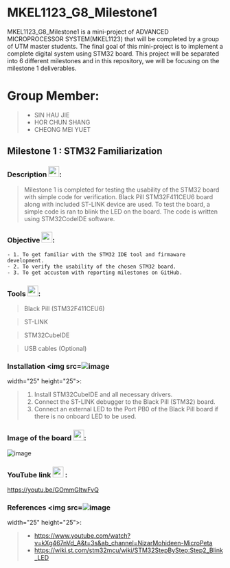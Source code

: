 # MKEL1123_G8_Milestone1 

MKEL1123_G8_Milestone1 is a mini-project of ADVANCED MICROPROCESSOR SYSTEM(MKEL1123) that will be completed by a group of UTM master students. The final goal of this mini-project is to implement a complete digital system using STM32 board. This project will be separated into 6 different milestones and in this repository, we will be focusing on the milestone 1 deliverables.

# Group Member:
> - SIN HAU JIE 
> - HOR CHUN SHANG
> - CHEONG MEI YUET 

## Milestone 1 : STM32 Familiarization 

### Description <img src= "https://user-images.githubusercontent.com/45865379/168462608-a1b06cee-bb4d-4be5-b836-d714153c4c0f.png" width="25" height="25">:
> Milestone 1 is completed for testing the usability of the STM32 board with simple code for verification. Black Pill STM32F411CEU6 board along with included ST-LINK device are used. To test the board, a simple code is ran to blink the LED on the board. The code is written using STM32CodeIDE software.  

### Objective <img src= "https://user-images.githubusercontent.com/45865379/168462578-eb967319-b4d0-4b30-9f85-dff5dd5dbc51.png" width="25" height="25">:
	- 1. To get familiar with the STM32 IDE tool and firmaware development.
	- 2. To verify the usability of the chosen STM32 board.
	- 3. To get accustom with reporting milestones on GitHub.

### Tools <img src= "https://user-images.githubusercontent.com/45865379/168462520-36c43467-2e6a-490a-bc73-97718746e810.png" width="25" height="25">:

> Black Pill (STM32F411CEU6) 

> ST-LINK

> STM32CubeIDE 

> USB cables (Optional)

### Installation <img src=![image](https://user-images.githubusercontent.com/43127923/168483132-1e6297bb-d04e-4653-a7d9-44f0d16064fa.png)
 width="25" height="25">: 
> 1. Install STM32CubeIDE and all necessary drivers.
> 2. Connect the ST-LINK debugger to the Black Pill (STM32) board.
> 3. Connect an external LED to the Port PB0 of the Black Pill board if there is no onboard LED to be used.

### Image of the board <img src= "https://user-images.githubusercontent.com/45865379/168462315-d77f724f-cd3c-4fa1-aa57-307de5195c1c.png" width="25" height="25">:
![image](https://user-images.githubusercontent.com/45865379/168460083-41721760-5304-4927-95de-9f458c13acdd.png)

### YouTube link <img src= "https://user-images.githubusercontent.com/45865379/168462426-274bd5cd-7767-42ee-b1c2-61a3c919d559.png" width="25" height="25"> : 
https://youtu.be/GOmmGItwFvQ

### References <img src=![image](https://user-images.githubusercontent.com/43127923/168483161-affd204b-4baf-4c14-890d-1eb46fc409bc.png)
 width="25" height="25">: 
> - https://www.youtube.com/watch?v=kXg467nVd_A&t=3s&ab_channel=NizarMohideen-MicroPeta
> - https://wiki.st.com/stm32mcu/wiki/STM32StepByStep:Step2_Blink_LED

